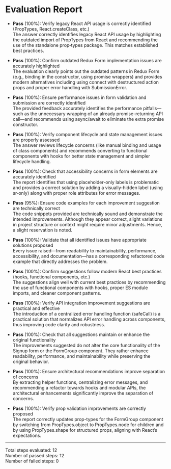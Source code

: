 # Evaluation Report

- **Pass** (100%): Verify legacy React API usage is correctly identified (PropTypes, React.createClass, etc.)  
  The answer correctly identifies legacy React API usage by highlighting the outdated import of PropTypes from React and recommending the use of the standalone prop‑types package. This matches established best practices.

- **Pass** (100%): Confirm outdated Redux Form implementation issues are accurately highlighted  
  The evaluation clearly points out the outdated patterns in Redux Form (e.g., binding in the constructor, using promise wrappers) and provides modern alternatives including using connect with destructured action props and proper error handling with SubmissionError.

- **Pass** (100%): Ensure performance issues in form validation and submission are correctly identified  
  The provided feedback accurately identifies the performance pitfalls—such as the unnecessary wrapping of an already promise-returning API call—and recommends using async/await to eliminate the extra promise constructor.

- **Pass** (100%): Verify component lifecycle and state management issues are properly assessed  
  The answer reviews lifecycle concerns (like manual binding and usage of class components) and recommends converting to functional components with hooks for better state management and simpler lifecycle handling.

- **Pass** (100%): Check that accessibility concerns in form elements are accurately identified  
  The report identifies that using placeholder-only labels is problematic and provides a correct solution by adding a visually-hidden label (using sr‑only) along with proper role attributes for error messages.

- **Pass** (95%): Ensure code examples for each improvement suggestion are technically correct  
  The code snippets provided are technically sound and demonstrate the intended improvements. Although they appear correct, slight variations in project structure or context might require minor adjustments. Hence, a slight reservation is noted.

- **Pass** (100%): Validate that all identified issues have appropriate solutions proposed  
  Every issue raised—from readability to maintainability, performance, accessibility, and documentation—has a corresponding refactored code example that directly addresses the problem.

- **Pass** (100%): Confirm suggestions follow modern React best practices (hooks, functional components, etc.)  
  The suggestions align well with current best practices by recommending the use of functional components with hooks, proper ES module imports, and cleaner component patterns.

- **Pass** (100%): Verify API integration improvement suggestions are practical and effective  
  The introduction of a centralized error handling function (safeCall) is a practical solution that normalizes API error handling across components, thus improving code clarity and robustness.

- **Pass** (100%): Check that all suggestions maintain or enhance the original functionality  
  The improvements suggested do not alter the core functionality of the Signup form or the FormGroup component. They rather enhance readability, performance, and maintainability while preserving the original behavior.

- **Pass** (100%): Ensure architectural recommendations improve separation of concerns  
  By extracting helper functions, centralizing error messages, and recommending a refactor towards hooks and modular APIs, the architectural enhancements significantly improve the separation of concerns.

- **Pass** (100%): Verify prop validation improvements are correctly proposed  
  The report correctly updates prop-types for the FormGroup component by switching from PropTypes.object to PropTypes.node for children and by using PropTypes.shape for structured props, aligning with React’s expectations.

---

Total steps evaluated: 12  
Number of passed steps: 12  
Number of failed steps: 0